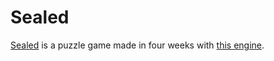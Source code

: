 # Sealed

[Sealed](https://maksmaisak.github.io/sealed.html) is a puzzle game made in four weeks with [this engine](https://maksmaisak.github.io/engine.html). 
